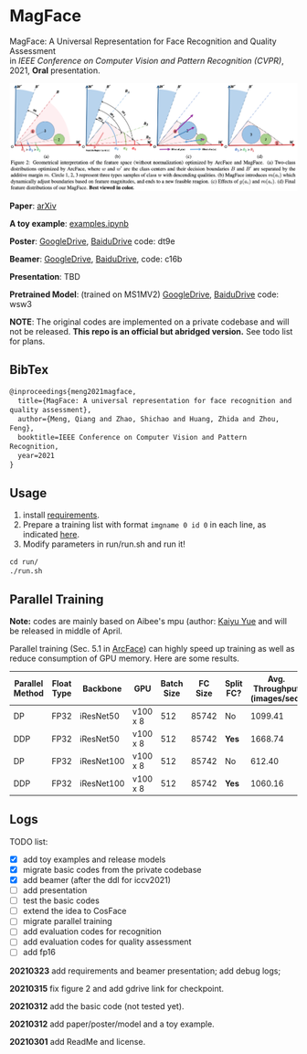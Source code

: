 # MagFace
MagFace: A Universal Representation for Face Recognition and Quality Assessment  
in *IEEE Conference on Computer Vision and Pattern Recognition (CVPR)*, 2021, **Oral** presentation.

![magface](raw/magface.png)

**Paper**: [arXiv](https://arxiv.org/abs/2103.06627)

**A toy example**: [examples.ipynb](inference/examples.ipynb)

**Poster**: [GoogleDrive](https://drive.google.com/file/d/1S0hoQNDJC_H8b8ryuYyF7xjVLMorlBu1/view?usp=sharing), [BaiduDrive](https://pan.baidu.com/s/1Ji1fRtwfTzwm9egWGtarWQ) code: dt9e

**Beamer**: [GoogleDrive](https://drive.google.com/file/d/1MPj_ghD7c1igA_fe20ooMbOcD-OsK0jC/view?usp=sharing), [BaiduDrive](https://pan.baidu.com/s/1wt9eqCbn6forcoAz1ZVrAw), code: c16b

**Presentation**: TBD

**Pretrained Model**: (trained on MS1MV2) [GoogleDrive](https://drive.google.com/file/d/1Bd87admxOZvbIOAyTkGEntsEz3fyMt7H/view?usp=sharing), [BaiduDrive](https://pan.baidu.com/s/15iKz3wv6UhKmPGR6ltK4AA) code: wsw3

**NOTE**: The original codes are implemented on a private codebase and will not be released. 
**This repo is an official but abridged version.** See todo list for plans.

## BibTex

```
@inproceedings{meng2021magface,
  title={MagFace: A universal representation for face recognition and quality assessment},
  author={Meng, Qiang and Zhao, Shichao and Huang, Zhida and Zhou, Feng},
  booktitle=IEEE Conference on Computer Vision and Pattern Recognition,
  year=2021
}
```

## Usage
1. install [requirements](raw/requirements.txt).
2. Prepare a training list with format `imgname 0 id 0` in each line, as indicated [here](dataloader/dataloader.py#L31-L32).
3. Modify parameters in run/run.sh and run it!
```
cd run/
./run.sh
```

## Parallel Training
**Note:** codes are mainly based on Aibee's mpu (author: [Kaiyu Yue](http://kaiyuyue.com/ ) and will be released in middle of April.

Parallel training (Sec. 5.1 in [ArcFace](https://arxiv.org/pdf/1801.07698v3.pdf)) can highly speed up training as well as reduce consumption of GPU memory. Here are some results.

| Parallel Method | Float Type | Backbone | GPU | Batch Size | FC Size | Split FC? | Avg. Throughput (images/sec) | Memory (MiB) | 
| --- | --- | --- | --- | --- | --- | --- | --- | --- |
| DP | FP32 | iResNet50 | v100 x 8 | 512 |  85742 | No | 1099.41 | 8681 |
| DDP | FP32 | iResNet50 | v100 x 8 | 512 |  85742 | **Yes** | 1668.74 | 8473 |
| DP | FP32 | iResNet100 | v100 x 8 | 512 |  85742 | No | 612.40 | 11825 |
| DDP | FP32 | iResNet100 | v100 x 8 | 512 |  85742 | **Yes** | 1060.16 | 10823 |

## Logs
TODO list:

- [x] add toy examples and release models
- [x] migrate basic codes from the private codebase 
- [x] add beamer (after the ddl for iccv2021)
- [ ] add presentation
- [ ] test the basic codes 
- [ ] extend the idea to CosFace
- [ ] migrate parallel training 
- [ ] add evaluation codes for recognition
- [ ] add evaluation codes for quality assessment
- [ ] add fp16

**20210323** add requirements and beamer presentation; add debug logs; 

**20210315** fix figure 2 and add gdrive link for checkpoint.

**20210312** add the basic code (not tested yet).

**20210312** add paper/poster/model and a toy example.

**20210301** add ReadMe and license.